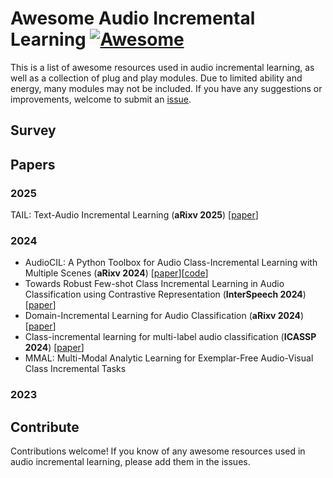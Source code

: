 # Awesome Audio Incremental Learning [![Awesome](https://awesome.re/badge.svg)](https://awesome.re)

This is a list of awesome resources used in audio incremental learning, as well as a collection of plug and play modules. Due to limited ability and energy, many modules may not be included. If you have any suggestions or improvements, welcome to submit an [issue](https://github.com/chessxu/awesome-ffd/issues).


## Survey
<!-- - XXX survey (**XX journal or conference**) [[paper](link)] -->



## Papers

### 2025
TAIL: Text-Audio Incremental Learning (**aRixv 2025**) [[paper](https://arxiv.org/pdf/2503.04258)]

### 2024
<!--  - XXX (**XX**) [[paper](XX)] [[code](XXX)] -->
- AudioCIL: A Python Toolbox for Audio Class-Incremental Learning with Multiple Scenes (**aRixv 2024**) [[paper](https://arxiv.org/abs/2412.11907)][[code](https://github.com/colaudiolab/AudioCIL/tree/main)]
- Towards Robust Few-shot Class Incremental Learning in Audio Classification using Contrastive Representation (**InterSpeech 2024**) [[paper](https://www.isca-archive.org/interspeech_2024/singh24b_interspeech.pdf)]
- Domain-Incremental Learning for Audio Classification (**aRixv 2024**) [[paper](https://arxiv.org/pdf/2412.17424)]
- Class-incremental learning for multi-label audio classification (**ICASSP 2024**) [[paper](https://arxiv.org/pdf/2401.04447)]
- MMAL: Multi-Modal Analytic Learning for Exemplar-Free Audio-Visual Class Incremental Tasks

### 2023


## Contribute

Contributions welcome! If you know of any awesome resources used in audio incremental learning, please add them in the issues.
